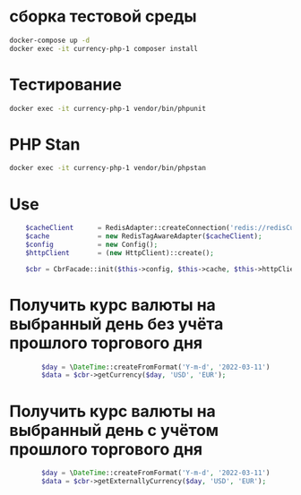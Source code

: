 # сборка тестовой среды
```bash
docker-compose up -d
docker exec -it currency-php-1 composer install
```
# Тестирование

```bash
docker exec -it currency-php-1 vendor/bin/phpunit
```

# PHP Stan

```bash
docker exec -it currency-php-1 vendor/bin/phpstan
```

# Use

```php
    $cacheClient      = RedisAdapter::createConnection('redis://redisCurrency:6379');
    $cache            = new RedisTagAwareAdapter($cacheClient);
    $config           = new Config();
    $httpClient       = (new HttpClient)::create();

    $cbr = CbrFacade::init($this->config, $this->cache, $this->httpClient);
```

# Получить курс валюты на выбранный день без учёта прошлого торгового дня

```php
        $day = \DateTime::createFromFormat('Y-m-d', '2022-03-11')
        $data = $cbr->getCurrency($day, 'USD', 'EUR');

```

# Получить курс валюты на выбранный день с учётом прошлого торгового дня

```php
        $day = \DateTime::createFromFormat('Y-m-d', '2022-03-11')
        $data = $cbr->getExternallyCurrency($day, 'USD', 'EUR');
```
